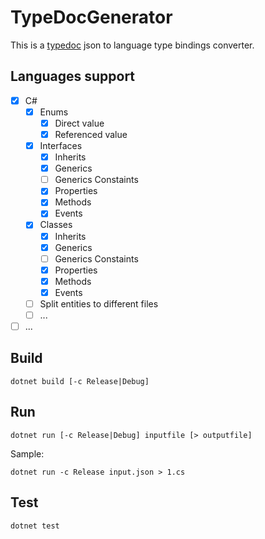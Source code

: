 # TypeDocGenerator
This is a [typedoc](https://github.com/TypeStrong/typedoc) json to language type bindings converter.

## Languages support
- [x] C#
  - [x] Enums
    - [x] Direct value
    - [x] Referenced value
  - [x] Interfaces
    - [x] Inherits
    - [x] Generics
    - [ ] Generics Constaints
    - [x] Properties
    - [x] Methods
    - [x] Events
  - [x] Classes
    - [x] Inherits
    - [x] Generics
    - [ ] Generics Constaints
    - [x] Properties
    - [x] Methods
    - [x] Events
  - [ ] Split entities to different files
  - [ ] ...
- [ ] ...

## Build
```
dotnet build [-c Release|Debug]
```

## Run
```
dotnet run [-c Release|Debug] inputfile [> outputfile]
```
Sample:
```
dotnet run -c Release input.json > 1.cs
```

## Test
```
dotnet test
```